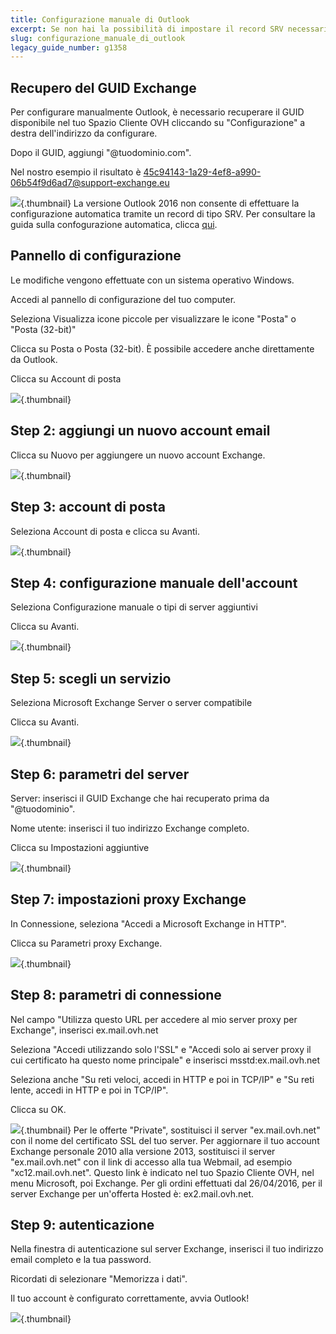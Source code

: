 ```yaml
---
title: Configurazione manuale di Outlook
excerpt: Se non hai la possibilità di impostare il record SRV necessario alla configurazione automatica di Outlook, segui questa guida per procedere alla configurazione manuale
slug: configurazione_manuale_di_outlook
legacy_guide_number: g1358
---
```



## Recupero del GUID Exchange
Per configurare manualmente Outlook, è necessario recuperare il GUID disponibile nel tuo Spazio Cliente OVH cliccando su "Configurazione" a destra dell'indirizzo da configurare.

Dopo il GUID, aggiungi "@tuodominio.com".

Nel nostro esempio il risultato è 45c94143-1a29-4ef8-a990-06b54f9d6ad7@support-exchange.eu

![](images/img_1568.jpg){.thumbnail}
La versione Outlook 2016 non consente di effettuare la configurazione automatica tramite un record di tipo SRV.
Per consultare la guida sulla confogurazione automatica, clicca [qui](https://www.ovh.it/g1245.exchange-2013-configurazione-automatica-outlook).


## Pannello di configurazione
Le modifiche vengono effettuate con un sistema operativo Windows.

Accedi al pannello di configurazione del tuo computer.

Seleziona Visualizza icone piccole per visualizzare le icone "Posta" o "Posta (32-bit)"

Clicca su Posta o Posta (32-bit). È possibile accedere anche direttamente da Outlook.

Clicca su Account di posta

![](images/img_992.jpg){.thumbnail}


## Step 2: aggiungi un nuovo account email
Clicca su Nuovo per aggiungere un nuovo account Exchange.

![](images/img_1551.jpg){.thumbnail}


## Step 3: account di posta
Seleziona Account di posta e clicca su Avanti.

![](images/img_994.jpg){.thumbnail}


## Step 4: configurazione manuale dell'account
Seleziona Configurazione manuale o tipi di server aggiuntivi

Clicca su Avanti.

![](images/img_1552.jpg){.thumbnail}


## Step 5: scegli un servizio
Seleziona Microsoft Exchange Server o server compatibile

Clicca su Avanti.

![](images/img_1553.jpg){.thumbnail}


## Step 6: parametri del server
Server: inserisci il GUID Exchange che hai recuperato prima da "@tuodominio".

Nome utente: inserisci il tuo indirizzo Exchange completo.

Clicca su Impostazioni aggiuntive

![](images/img_1554.jpg){.thumbnail}


## Step 7: impostazioni proxy Exchange
In Connessione, seleziona "Accedi a Microsoft Exchange in HTTP".

Clicca su Parametri proxy Exchange.

![](images/img_1555.jpg){.thumbnail}


## Step 8: parametri di connessione
Nel campo "Utilizza questo URL per accedere al mio server proxy per Exchange", inserisci ex.mail.ovh.net

Seleziona "Accedi utilizzando solo l'SSL" e "Accedi solo ai server proxy il cui certificato ha questo nome principale" e inserisci msstd:ex.mail.ovh.net

Seleziona anche "Su reti veloci, accedi in HTTP e poi in TCP/IP" e "Su reti lente, accedi in HTTP e poi in TCP/IP".

Clicca su OK.

![](images/img_1556.jpg){.thumbnail}
Per le offerte "Private", sostituisci il server "ex.mail.ovh.net" con il nome del certificato SSL del tuo server.
Per aggiornare il tuo account Exchange personale 2010 alla versione 2013, sostituisci il server "ex.mail.ovh.net" con il link di accesso alla tua Webmail, ad esempio "xc12.mail.ovh.net". Questo link è indicato nel tuo Spazio Cliente OVH, nel menu 
Microsoft, poi Exchange.
Per gli ordini effettuati dal 26/04/2016, per il server Exchange per un'offerta Hosted è: ex2.mail.ovh.net.


## Step 9: autenticazione
Nella finestra di autenticazione sul server Exchange, inserisci il tuo indirizzo email completo e la tua password.

Ricordati di selezionare "Memorizza i dati".

Il tuo account è configurato correttamente, avvia Outlook!

![](images/img_1557.jpg){.thumbnail}

